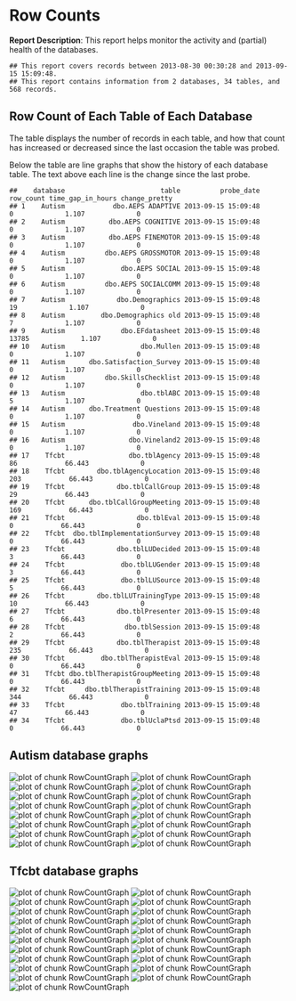 <!-- Specify the report's official name, goal & description. -->
# Row Counts
**Report Description**: This report helps monitor the activity and (partial) health of the databases.



<!-- Point knitr to the underlying code file so it knows where to look for the chunks. -->



<!-- Load the packages.  Suppress the output when loading packages. --> 



<!-- Load any Global Functions declared in the R file.  Suppress the output. --> 



<!-- Declare any global functions specific to a Rmd output.  Suppress the output. --> 


<!-- Load the dataset.   -->


<!-- Tweak the dataset.   -->




```
## This report covers records between 2013-08-30 00:30:28 and 2013-09-15 15:09:48.
## This report contains information from 2 databases, 34 tables, and 568 records.
```


## Row Count of Each Table of Each Database
The table displays the number of records in each table, and how that count has increased or decreased since the last occasion the table was probed.

Below the table are line graphs that show the history of each database table.  The text above each line is the change since the last probe.


```
##    database                        table          probe_date row_count time_gap_in_hours change_pretty
## 1    Autism            dbo.AEPS ADAPTIVE 2013-09-15 15:09:48         0             1.107             0
## 2    Autism           dbo.AEPS COGNITIVE 2013-09-15 15:09:48         0             1.107             0
## 3    Autism           dbo.AEPS FINEMOTOR 2013-09-15 15:09:48         0             1.107             0
## 4    Autism          dbo.AEPS GROSSMOTOR 2013-09-15 15:09:48         0             1.107             0
## 5    Autism              dbo.AEPS SOCIAL 2013-09-15 15:09:48         0             1.107             0
## 6    Autism          dbo.AEPS SOCIALCOMM 2013-09-15 15:09:48         0             1.107             0
## 7    Autism             dbo.Demographics 2013-09-15 15:09:48        19             1.107             0
## 8    Autism         dbo.Demographics old 2013-09-15 15:09:48         7             1.107             0
## 9    Autism              dbo.EFdatasheet 2013-09-15 15:09:48     13785             1.107             0
## 10   Autism                   dbo.Mullen 2013-09-15 15:09:48         0             1.107             0
## 11   Autism      dbo.Satisfaction_Survey 2013-09-15 15:09:48         0             1.107             0
## 12   Autism          dbo.SkillsChecklist 2013-09-15 15:09:48         0             1.107             0
## 13   Autism                   dbo.tblABC 2013-09-15 15:09:48         5             1.107             0
## 14   Autism      dbo.Treatment Questions 2013-09-15 15:09:48         0             1.107             0
## 15   Autism                 dbo.Vineland 2013-09-15 15:09:48         0             1.107             0
## 16   Autism                dbo.Vineland2 2013-09-15 15:09:48         0             1.107             0
## 17    Tfcbt                dbo.tblAgency 2013-09-15 15:09:48        86            66.443             0
## 18    Tfcbt        dbo.tblAgencyLocation 2013-09-15 15:09:48       203            66.443             0
## 19    Tfcbt             dbo.tblCallGroup 2013-09-15 15:09:48        29            66.443             0
## 20    Tfcbt      dbo.tblCallGroupMeeting 2013-09-15 15:09:48       169            66.443             0
## 21    Tfcbt                  dbo.tblEval 2013-09-15 15:09:48         0            66.443             0
## 22    Tfcbt  dbo.tblImplementationSurvey 2013-09-15 15:09:48         0            66.443             0
## 23    Tfcbt             dbo.tblLUDecided 2013-09-15 15:09:48         3            66.443             0
## 24    Tfcbt              dbo.tblLUGender 2013-09-15 15:09:48         3            66.443             0
## 25    Tfcbt              dbo.tblLUSource 2013-09-15 15:09:48         5            66.443             0
## 26    Tfcbt        dbo.tblLUTrainingType 2013-09-15 15:09:48        10            66.443             0
## 27    Tfcbt             dbo.tblPresenter 2013-09-15 15:09:48         6            66.443             0
## 28    Tfcbt               dbo.tblSession 2013-09-15 15:09:48         2            66.443             0
## 29    Tfcbt             dbo.tblTherapist 2013-09-15 15:09:48       235            66.443             0
## 30    Tfcbt         dbo.tblTherapistEval 2013-09-15 15:09:48         0            66.443             0
## 31    Tfcbt dbo.tblTherapistGroupMeeting 2013-09-15 15:09:48         0            66.443             0
## 32    Tfcbt     dbo.tblTherapistTraining 2013-09-15 15:09:48       344            66.443             0
## 33    Tfcbt              dbo.tblTraining 2013-09-15 15:09:48        47            66.443             0
## 34    Tfcbt              dbo.tblUclaPtsd 2013-09-15 15:09:48         0            66.443             0
```



## Autism  database graphs
![plot of chunk RowCountGraph](FigureRmd/RowCountGraph1.png) ![plot of chunk RowCountGraph](FigureRmd/RowCountGraph2.png) ![plot of chunk RowCountGraph](FigureRmd/RowCountGraph3.png) ![plot of chunk RowCountGraph](FigureRmd/RowCountGraph4.png) ![plot of chunk RowCountGraph](FigureRmd/RowCountGraph5.png) ![plot of chunk RowCountGraph](FigureRmd/RowCountGraph6.png) ![plot of chunk RowCountGraph](FigureRmd/RowCountGraph7.png) ![plot of chunk RowCountGraph](FigureRmd/RowCountGraph8.png) ![plot of chunk RowCountGraph](FigureRmd/RowCountGraph9.png) ![plot of chunk RowCountGraph](FigureRmd/RowCountGraph10.png) ![plot of chunk RowCountGraph](FigureRmd/RowCountGraph11.png) ![plot of chunk RowCountGraph](FigureRmd/RowCountGraph12.png) ![plot of chunk RowCountGraph](FigureRmd/RowCountGraph13.png) ![plot of chunk RowCountGraph](FigureRmd/RowCountGraph14.png) ![plot of chunk RowCountGraph](FigureRmd/RowCountGraph15.png) ![plot of chunk RowCountGraph](FigureRmd/RowCountGraph16.png) 
## Tfcbt  database graphs
![plot of chunk RowCountGraph](FigureRmd/RowCountGraph17.png) ![plot of chunk RowCountGraph](FigureRmd/RowCountGraph18.png) ![plot of chunk RowCountGraph](FigureRmd/RowCountGraph19.png) ![plot of chunk RowCountGraph](FigureRmd/RowCountGraph20.png) ![plot of chunk RowCountGraph](FigureRmd/RowCountGraph21.png) ![plot of chunk RowCountGraph](FigureRmd/RowCountGraph22.png) ![plot of chunk RowCountGraph](FigureRmd/RowCountGraph23.png) ![plot of chunk RowCountGraph](FigureRmd/RowCountGraph24.png) ![plot of chunk RowCountGraph](FigureRmd/RowCountGraph25.png) ![plot of chunk RowCountGraph](FigureRmd/RowCountGraph26.png) ![plot of chunk RowCountGraph](FigureRmd/RowCountGraph27.png) ![plot of chunk RowCountGraph](FigureRmd/RowCountGraph28.png) ![plot of chunk RowCountGraph](FigureRmd/RowCountGraph29.png) ![plot of chunk RowCountGraph](FigureRmd/RowCountGraph30.png) ![plot of chunk RowCountGraph](FigureRmd/RowCountGraph31.png) ![plot of chunk RowCountGraph](FigureRmd/RowCountGraph32.png) ![plot of chunk RowCountGraph](FigureRmd/RowCountGraph33.png) ![plot of chunk RowCountGraph](FigureRmd/RowCountGraph34.png) ![plot of chunk RowCountGraph](FigureRmd/RowCountGraph35.png) ![plot of chunk RowCountGraph](FigureRmd/RowCountGraph36.png) ![plot of chunk RowCountGraph](FigureRmd/RowCountGraph37.png) 


